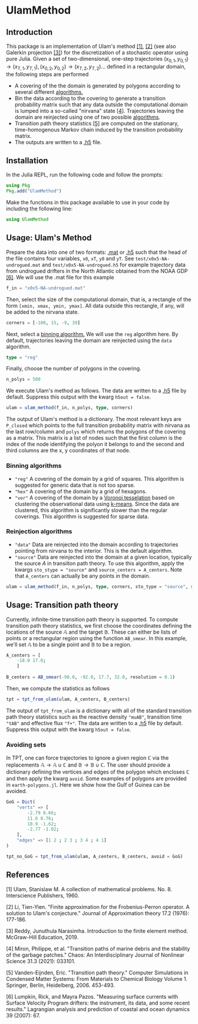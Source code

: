 # UlamMethod

<!-- [![Build Status](https://github.com/70Gage70/UlamMethod.jl/actions/workflows/CI.yml/badge.svg?branch=main)](https://github.com/70Gage70/UlamMethod.jl/actions/workflows/CI.yml?query=branch%3Amain) -->

## Introduction

This package is an implementation of Ulam's method [[1]](#1), [[2]](#2) (see also Galerkin projection [[3]](#3)) for the discretization of a stochastic operator using pure Julia. Given a set of two-dimensional, one-step trajectories $(x_{0, 1}, y_{0, 1}) \to  (x_{T, 1}, y_{T, 1}), (x_{0, 2}, y_{0, 2}) \to  (x_{T, 2}, y_{T, 2}) \dots$ defined in a rectangular domain, the following steps are performed

- A covering of the the domain is generated by polygons according to several different [algorithms.](#binning-algorithms)
- Bin the data according to the covering to generate a transition probability matrix such that any data outside the computational domain is lumped into a so-called "nirvana" state [[4]](#4). Trajectories leaving the domain are reinjected using one of two possible [algorithms](#reinjection-algorithms).
- Transition path theory statistics [[5]](#5) are computed on the stationary, time-homogenous Markov chain induced by the transition probability matrix.
- The outputs are written to a [.h5](https://github.com/JuliaIO/HDF5.jl) file.

## Installation

In the Julia REPL, run the following code and follow the prompts:

```julia
using Pkg
Pkg.add("UlamMethod")
```

Make the functions in this package available to use in your code by including the following line:

```julia
using UlamMethod
```

## Usage: Ulam's Method

Prepare the data into one of two formats: [.mat](https://github.com/JuliaIO/MAT.jl) or [.h5](https://github.com/JuliaIO/HDF5.jl) such that the head of the file contains four variables, `x0`, `xT`, `y0` and `yT`. See `test/x0x5-NA-undrogued.mat` and `test/x0x5-NA-undrogued.h5` for example trajectory data from undrogued drifters in the North Atlantic obtained from the NOAA GDP [[6]](#6). We will use the .mat file for this example

```julia
f_in = "x0x5-NA-undrogued.mat"
```

Then, select the size of the computational domain, that is, a rectangle of the form `[xmin, xmax, ymin, ymax]`. All data outside this rectangle, if any, will be added to the nirvana state.

```julia
corners = [-100, 15, -9, 39]
```

Next, select a [binning algorithm.](#binning-algorithms) We will use the `reg` algorithm here. By default, trajectories leaving the domain are reinjected using the `data` algorithm.

```julia
type = "reg"
```

Finally, choose the number of polygons in the covering.

```julia
n_polys = 500
```

We execute Ulam's method as follows. The data are written to a [.h5](https://github.com/JuliaIO/HDF5.jl) file by default. Suppress this output with the kwarg `h5out = false`. 

```julia
ulam = ulam_method(f_in, n_polys, type, corners)
```

The output of Ulam's method is a dictionary. The most relevant keys are `P_closed` which points to the full transition probability matrix with nirvana as the last row/column and `polys` which returns the polygons of the covering as a matrix. This matrix is a list of nodes such that the first column is the index of the node identifying the polyon it belongs to and the second and third columns are the x, y coordinates of that node. 

### Binning algorithms

- `"reg"` A covering of the domain by a grid of squares. This algorithm is suggested for generic data that is not too sparse.
- `"hex"` A covering of the domain by a grid of hexagons.
- `"vor"` A covering of the domain by a [Voronoi tesselation](https://en.wikipedia.org/wiki/Voronoi_diagram) based on clustering the observational data using [k-means](https://en.wikipedia.org/wiki/K-means_clustering). Since the data are clustered, this algorithm is significantly slower than the regular coverings. This algorithm is suggested for sparse data.

### Reinjection algorithms

- `"data"` Data are reinjected into the domain according to trajectories pointing from nirvana to the interior. This is the default algorithm.
- `"source"` Data are reinjected into the domain at a given location, typically the source $A$ in transiiton path theory. To use this algorithm, apply the kwargs `sto_stype = "source"` and `source_centers = A_centers`. Note that `A_centers` can actually be any points in the domain. 

```julia
ulam = ulam_method(f_in, n_polys, type, corners, sto_type = "source", source_centers = A_centers)
```

## Usage: Transition path theory

Currently, infinite-time transition path theory is supported. To compute transition path theory statistics, we first choose the coordinates defining the locations of the source $\mathbb{A}$ and the target $\mathbb{B}$. These can either be lists of points or a rectangular region using the function `AB_smear`. In this example, we'll set $\mathbb{A}$ to be a single point and $\mathbb{B}$ to be a region.

```julia
A_centers = [
    -18.0 17.0;
    ]
    
B_centers = AB_smear(-98.0, -92.0, 17.7, 32.0, resolution = 0.1)
```

Then, we compute the statistics as follows


```julia
tpt = tpt_from_ulam(ulam, A_centers, B_centers)
```

The output of `tpt_from_ulam` is a dictionary with all of the standard transition path theory statistics such as the reactive density `"muAB"`, transition time `"tAB"` and effective flux `"f+"`. The data are written to a [.h5](https://github.com/JuliaIO/HDF5.jl) file by default. Suppress this output with the kwarg `h5out = false`. 

### Avoiding sets

In TPT, one can force trajectories to ignore a given region $\mathbb{C}$ via the replacements $\mathbb{A} \to \mathbb{A} \cup \mathbb{C}$ and $\mathbb{B} \to \mathbb{B} \cup \mathbb{C}$. The user should provide a dictionary defining the vertices and edges of the polygon which encloses $\mathbb{C}$ and then apply the kwarg `avoid`. Some examples of polygons are provided in `earth-polygons.jl`. Here we show how the Gulf of Guinea can be avoided.

```julia
GoG = Dict(
    "verts" => [
        -2.79 8.66; 
        11.6 8.76; 
        10.9 -1.62;
        -2.77 -1.02;
    ],
    "edges" => [1 2 ; 2 3 ; 3 4 ; 4 1]
)

tpt_no_GoG = tpt_from_ulam(ulam, A_centers, B_centers, avoid = GoG)
```

## References

<a id = "1">[1]</a> Ulam, Stanislaw M. A collection of mathematical problems. No. 8. Interscience Publishers, 1960.

<a id = "2">[2]</a> Li, Tien-Yien. "Finite approximation for the Frobenius-Perron operator. A solution to Ulam's conjecture." Journal of Approximation theory 17.2 (1976): 177-186.

<a id = "3">[3]</a> Reddy, Junuthula Narasimha. Introduction to the finite element method. McGraw-Hill Education, 2019.

<a id = "4">[4]</a> Miron, Philippe, et al. "Transition paths of marine debris and the stability of the garbage patches<? A3B2 show [editpick]?>." Chaos: An Interdisciplinary Journal of Nonlinear Science 31.3 (2021): 033101.

<a id = "5">[5]</a>  Vanden-Eijnden, Eric. "Transition path theory." Computer Simulations in Condensed Matter Systems: From Materials to Chemical Biology Volume 1. Springer, Berlin, Heidelberg, 2006. 453-493.

<a id = "6">[6]</a> Lumpkin, Rick, and Mayra Pazos. "Measuring surface currents with Surface Velocity Program drifters: the instrument, its data, and some recent results." Lagrangian analysis and prediction of coastal and ocean dynamics 39 (2007): 67.
